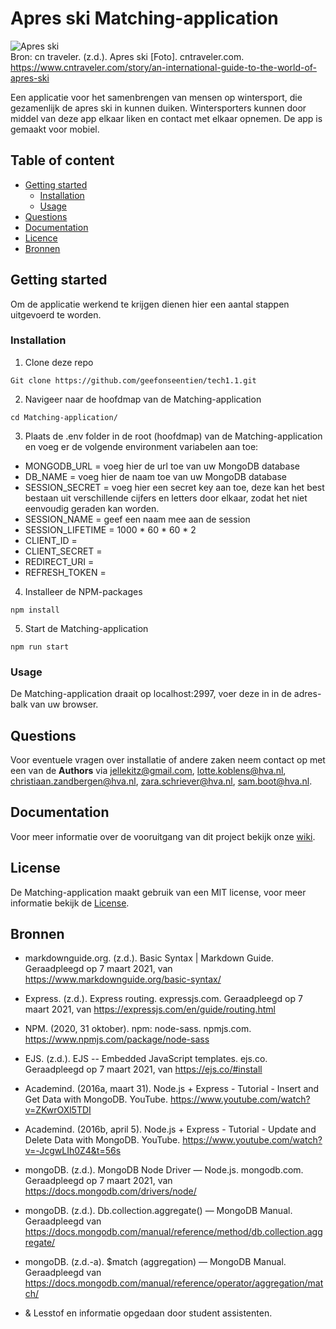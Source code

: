 # Apres ski Matching-application

![Apres ski](https://user-images.githubusercontent.com/15923433/107362901-aeeac100-6ad9-11eb-9e5b-a44d2ba61b38.jpg "Apres ski")<br>
Bron: cn traveler. (z.d.). Apres ski [Foto]. cntraveler.com. https://www.cntraveler.com/story/an-international-guide-to-the-world-of-apres-ski<br>

Een applicatie voor het samenbrengen van mensen op wintersport, die gezamenlijk de apres ski in kunnen duiken. Wintersporters kunnen door middel van deze app elkaar liken en contact met elkaar opnemen. De app is gemaakt voor mobiel.

## Table of content

- [Getting started](#getting-started)
  - [Installation](#installation)
  - [Usage](#usage)
- [Questions](#questions)
- [Documentation](#documentation)
- [Licence](#license)
- [Bronnen](#bronnen)

## Getting started

Om de applicatie werkend te krijgen dienen hier een aantal stappen uitgevoerd te worden.

### Installation

1. Clone deze repo

```Git clone https://github.com/geefonseentien/tech1.1.git```

2. Navigeer naar de hoofdmap van de Matching-application

```cd Matching-application/```

3. Plaats de .env folder in de root (hoofdmap) van de Matching-application en voeg er de volgende environment variabelen aan toe:
  - MONGODB_URL = voeg hier de url toe van uw MongoDB database
  - DB_NAME = voeg hier de naam toe van uw MongoDB database
  - SESSION_SECRET = voeg hier een secret key aan toe, deze kan het best bestaan uit verschillende cijfers en letters door elkaar, zodat het niet eenvoudig geraden kan worden.
  - SESSION_NAME = geef een naam mee aan de session
  - SESSION_LIFETIME = 1000 * 60 * 60 * 2
  - CLIENT_ID =
  - CLIENT_SECRET =
  - REDIRECT_URI =
  - REFRESH_TOKEN =


4. Installeer de NPM-packages

```npm install```

5. Start de Matching-application

```npm run start```

### Usage

De Matching-application draait op localhost:2997, voer deze in in de adres-balk van uw browser.

## Questions

Voor eventuele vragen over installatie of andere zaken neem contact op met een van de **Authors** via jellekitz@gmail.com, lotte.koblens@hva.nl, christiaan.zandbergen@hva.nl, zara.schriever@hva.nl, sam.boot@hva.nl.

## Documentation

Voor meer informatie over de vooruitgang van dit project bekijk onze [wiki](https://github.com/geefonseentien/tech1.1/wiki).

## License

De Matching-application maakt gebruik van een MIT license, voor meer informatie bekijk de [License](https://github.com/geefonseentien/tech1.1/blob/main/LICENSE).

## Bronnen

- markdownguide.org. (z.d.). Basic Syntax | Markdown Guide. Geraadpleegd op 7 maart 2021, van https://www.markdownguide.org/basic-syntax/

- Express. (z.d.). Express routing. expressjs.com. Geraadpleegd op 7 maart 2021, van https://expressjs.com/en/guide/routing.html

- NPM. (2020, 31 oktober). npm: node-sass. npmjs.com. https://www.npmjs.com/package/node-sass

- EJS. (z.d.). EJS -- Embedded JavaScript templates. ejs.co. Geraadpleegd op 7 maart 2021, van https://ejs.co/#install

- Academind. (2016a, maart 31). Node.js + Express - Tutorial - Insert and Get Data with MongoDB. YouTube. https://www.youtube.com/watch?v=ZKwrOXl5TDI

- Academind. (2016b, april 5). Node.js + Express - Tutorial - Update and Delete Data with MongoDB. YouTube. https://www.youtube.com/watch?v=-JcgwLIh0Z4&t=56s

- mongoDB. (z.d.). MongoDB Node Driver — Node.js. mongodb.com. Geraadpleegd op 7 maart 2021, van https://docs.mongodb.com/drivers/node/

- mongoDB. (z.d.). Db.collection.aggregate() — MongoDB Manual. Geraadpleegd van https://docs.mongodb.com/manual/reference/method/db.collection.aggregate/

- mongoDB. (z.d.-a). $match (aggregation) — MongoDB Manual. Geraadpleegd van https://docs.mongodb.com/manual/reference/operator/aggregation/match/

- & Lesstof en informatie opgedaan door student assistenten.
